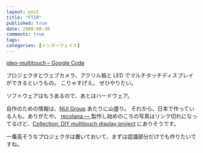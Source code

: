 ```yaml
---
layout: post
title: "FTIR"
published: true
date: 2008-08-30
comments: true
tags:
categories: [インターフェイス]
---
```


[ideo-multitouch &#8211; Google Code](http://code.google.com/p/ideo-multitouch/)

プロジェクタとウェブカメラ、アクリル板と LED でマルチタッチディスプレイができるというもの。
こりゃすげえ。
ぜひやりたい。

ソフトウェアはもうあるので、あとはハードウェア。

自作のための情報は、[NUI Group](http://www.nuigroup.com/) あたりに山盛り。
それから、日本で作っている人も。ありがたや。
[recotana — ](http://recotana.com/recotanablog/)
製作し始めのころの写真はリンク切れになってるけど、[Collection: DIY multitouch display project](http://www.flickr.com/photos/recotana/collections/72157604001955337/) にありそうです。

一番高そうなプロジェクタは置いておいて、まずは認識部分だけでも作りたいですね。
